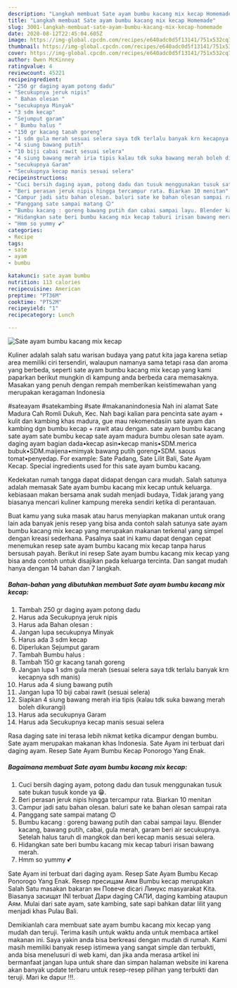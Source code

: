 ```yaml
---
description: "Langkah membuat Sate ayam bumbu kacang mix kecap Homemade"
title: "Langkah membuat Sate ayam bumbu kacang mix kecap Homemade"
slug: 3001-langkah-membuat-sate-ayam-bumbu-kacang-mix-kecap-homemade
date: 2020-08-12T22:45:04.605Z
image: https://img-global.cpcdn.com/recipes/e640adc0d5f13141/751x532cq70/sate-ayam-bumbu-kacang-mix-kecap-foto-resep-utama.jpg
thumbnail: https://img-global.cpcdn.com/recipes/e640adc0d5f13141/751x532cq70/sate-ayam-bumbu-kacang-mix-kecap-foto-resep-utama.jpg
cover: https://img-global.cpcdn.com/recipes/e640adc0d5f13141/751x532cq70/sate-ayam-bumbu-kacang-mix-kecap-foto-resep-utama.jpg
author: Owen McKinney
ratingvalue: 4
reviewcount: 45221
recipeingredient:
- "250 gr daging ayam potong dadu"
- "Secukupnya jeruk nipis"
- " Bahan olesan "
- "secukupnya Minyak"
- "3 sdm kecap"
- "Sejumput garam"
- " Bumbu halus "
- "150 gr kacang tanah goreng"
- "1 sdm gula merah sesuai selera saya tdk terlalu banyak krn kecapnya sdh manis"
- "4 siung bawang putih"
- "10 biji cabai rawit sesuai selera"
- "4 siung bawang merah iria tipis kalau tdk suka bawang merah boleh dikurangi"
- "secukupnya Garam"
- "Secukupnya kecap manis sesuai selera"
recipeinstructions:
- "Cuci bersih daging ayam, potong dadu dan tusuk menggunakan tusuk sate bukan tusuk konde ya 😁."
- "Beri perasan jeruk nipis hingga tercampur rata. Biarkan 10 menitan"
- "Campur jadi satu bahan olesan. baluri sate ke bahan olesan sampai rata"
- "Panggang sate sampai matang 😊"
- "Bumbu kacang : goreng bawang putih dan cabai sampai layu. Blender kacang, bawang putih, cabai, gula merah, garam beri air secukupnya. Setelah halus taruh di mangkok dan beri kecap manis sesuai selera."
- "Hidangkan sate beri bumbu kacang mix kecap taburi irisan bawang merah."
- "Hmm so yummy 💕"
categories:
- Recipe
tags:
- sate
- ayam
- bumbu

katakunci: sate ayam bumbu 
nutrition: 113 calories
recipecuisine: American
preptime: "PT36M"
cooktime: "PT52M"
recipeyield: "1"
recipecategory: Lunch

---
```



![Sate ayam bumbu kacang mix kecap](https://img-global.cpcdn.com/recipes/e640adc0d5f13141/751x532cq70/sate-ayam-bumbu-kacang-mix-kecap-foto-resep-utama.jpg)

Kuliner adalah salah satu warisan budaya yang patut kita jaga karena setiap area memiliki ciri tersendiri, walaupun namanya sama tetapi rasa dan aroma yang berbeda, seperti sate ayam bumbu kacang mix kecap yang kami paparkan berikut mungkin di kampung anda berbeda cara memasaknya. Masakan yang penuh dengan rempah memberikan keistimewahan yang merupakan keragaman Indonesia

#sateayam #satekambing #sate #makananindonesia Nah ini alamat Sate Madura Cah Romli Dukuh, Kec. Nah bagi kalian para pencinta sate ayam + kulit dan kambing khas madura, gue mau rekomendasiin sate ayam dan kambing dgn bumbu kecap + rawit atau dengan. sate ayam bumbu kacang sate ayam sate bumbu kecap sate ayam madura bumbu olesan sate ayam. daging ayam bagian dada•kecap asin•kecap manis•SDM.merica bubuk•SDM.maijena•mimyak bawang putih goreng•SDM. saous tomat•penyedap. For example: Sate Padang, Sate Lilit Bali, Sate Ayam Kecap. Special ingredients used for this sate ayam bumbu kacang.

Kedekatan rumah tangga dapat didapat dengan cara mudah. Salah satunya adalah memasak Sate ayam bumbu kacang mix kecap untuk keluarga. kebiasaan makan bersama anak sudah menjadi budaya, Tidak jarang yang biasanya mencari kuliner kampung mereka sendiri ketika di perantauan.

Buat kamu yang suka masak atau harus menyiapkan makanan untuk orang lain ada banyak jenis resep yang bisa anda contoh salah satunya sate ayam bumbu kacang mix kecap yang merupakan makanan terkenal yang simpel dengan kreasi sederhana. Pasalnya saat ini kamu dapat dengan cepat menemukan resep sate ayam bumbu kacang mix kecap tanpa harus bersusah payah.
Berikut ini resep Sate ayam bumbu kacang mix kecap yang bisa anda contoh untuk disajikan pada keluarga tercinta. Dan sangat mudah hanya dengan 14 bahan dan 7 langkah.


<!--inarticleads1-->

##### Bahan-bahan yang dibutuhkan membuat Sate ayam bumbu kacang mix kecap:

1. Tambah 250 gr daging ayam potong dadu
1. Harus ada Secukupnya jeruk nipis
1. Harus ada  Bahan olesan :
1. Jangan lupa secukupnya Minyak
1. Harus ada 3 sdm kecap
1. Diperlukan Sejumput garam
1. Tambah  Bumbu halus :
1. Tambah 150 gr kacang tanah goreng
1. Jangan lupa 1 sdm gula merah (sesuai selera saya tdk terlalu banyak krn kecapnya sdh manis)
1. Harus ada 4 siung bawang putih
1. Jangan lupa 10 biji cabai rawit (sesuai selera)
1. Siapkan 4 siung bawang merah iria tipis (kalau tdk suka bawang merah boleh dikurangi)
1. Harus ada secukupnya Garam
1. Harus ada Secukupnya kecap manis sesuai selera


Rasa daging sate ini terasa lebih nikmat ketika dicampur dengan bumbu. Sate ayam merupakan makanan khas Indonesia. Sate Ayam ini terbuat dari daging ayam. Resep Sate Ayam Bumbu Kecap Ponorogo Yang Enak. 

<!--inarticleads2-->

##### Bagaimana membuat  Sate ayam bumbu kacang mix kecap:

1. Cuci bersih daging ayam, potong dadu dan tusuk menggunakan tusuk sate bukan tusuk konde ya 😁.
1. Beri perasan jeruk nipis hingga tercampur rata. Biarkan 10 menitan
1. Campur jadi satu bahan olesan. baluri sate ke bahan olesan sampai rata
1. Panggang sate sampai matang 😊
1. Bumbu kacang : goreng bawang putih dan cabai sampai layu. Blender kacang, bawang putih, cabai, gula merah, garam beri air secukupnya. Setelah halus taruh di mangkok dan beri kecap manis sesuai selera.
1. Hidangkan sate beri bumbu kacang mix kecap taburi irisan bawang merah.
1. Hmm so yummy 💕


Sate Ayam ini terbuat dari daging ayam. Resep Sate Ayam Bumbu Kecap Ponorogo Yang Enak. Resep пресищам Аям Bumbu kecap merupakan Salah Satu masakan bakaran ян Повече dicari Линукс masyarakat Kita. Biasanya засищат INI terbuat Дари daging САПИ, daging kambing ataupun Аям. Mulai dari sate ayam, sate kambing, sate sapi bahkan datar lilit yang menjadi khas Pulau Bali. 

Demikianlah cara membuat sate ayam bumbu kacang mix kecap yang mudah dan teruji. Terima kasih untuk waktu anda untuk membaca artikel makanan ini. Saya yakin anda bisa berkreasi dengan mudah di rumah. Kami masih memiliki banyak resep istimewa yang sangat simple dan terbukti, anda bisa menelusuri di web kami, dan jika anda merasa artikel ini bermanfaat jangan lupa untuk share dan simpan halaman website ini karena akan banyak update terbaru untuk resep-resep pilihan yang terbukti dan teruji. Mari ke dapur !!!. 

